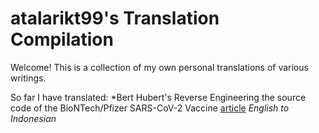 # atalarikt99's Translation Compilation
Welcome! This is a collection of my own personal translations of various writings.

So far I have translated:
*Bert Hubert's Reverse Engineering the source code of the BioNTech/Pfizer SARS-CoV-2 Vaccine [article](https://berthub.eu/articles/posts/reverse-engineering-source-code-of-the-biontech-pfizer-vaccine/) *English to Indonesian*
